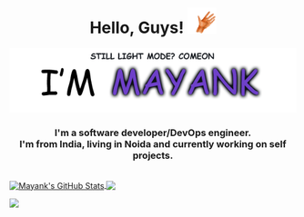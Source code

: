 
<h1 align='center'>
  Hello, Guys! <img src="https://github.com/MayankFawkes/MayankFawkes/raw/master/wave.gif" width="50px">
</h1>

<p align='center'>
  <a href="https://mayankfawkes.xyz">
    <img src="https://github.com/MayankFawkes/MayankFawkes/raw/master/as1.png" alt="mayank">
  </a>
</p>

<h3 align='center'>
  I'm a software developer/DevOps engineer.</br>
I'm from India, living in Noida and currently working on self projects.
</h3></br>
<a href="https://github.com/MayankFawkes/MayankFawkes">
  <img align="center" src="https://github-readme-stats.vercel.app/api?username=MayankFawkes&show_icons=true&line_height=27&count_private=true&hide_border=true&title_color=58a6ff&bg_color=0d1117&text_color=bdd1cd" alt="Mayank's GitHub Stats" />
</a>
<a href="https://github.com/MayankFawkes/MayankFawkes">
  <img align="center" src="https://github-readme-stats.vercel.app/api/top-langs/?username=MayankFawkes&layout=compact&card_width=250&hide_border=true&title_color=58a6ff&bg_color=0d1117&text_color=bdd1cd" />
</a>

![](https://hit.yhype.me/github/profile?user_id=43340190)
